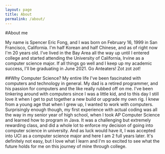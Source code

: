 ```yaml
---
layout: page
title: About
permalink: /about/
---
```

#About me

My name is Spencer Eric Fong, and I was born on February 16, 1999 in San Francisco, California. I'm half Korean and half Chinese, and as of right now I'm 20 years old.
I've lived in the Bay Area all the way up until I entered college and started attending the University of California, Irvine as a computer science major. If all things go well and I keep up my academic success, I'll be graduating in June 2021. Go Anteaters! Zot zot zot!


##Why Computer Science?
My entire life I've been fascinated with computers and technology in general. My dad is a retired programmer, and his passion for computers and the like really rubbed off on me. I've been tinkering around with computers since I was a little kid, and to this day I still love it when I get to put together a new build or upgrade my own rig. I knew from a young age that when I grew up, I wanted to work with computers.
Surprisingly enough though, my first experience with actual coding was all the way in my senior year of high school, when I took AP Computer Science and learned how to program in Java. It was a challenging but extremely rewarding class, and did a whole lot to enforce my decision of going into computer science in university. And as luck would have it, I was accepted into UCI as a computer science major and here I am 2 full years later. It's definitely not easy, but I love what I learn and I'm so excited to see what the future holds for me on this journey of mine through college.
